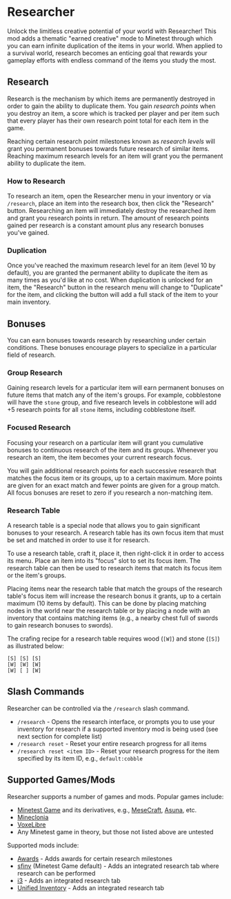 Researcher
==========

Unlock the limitless creative potential of your world with Researcher! This mod adds a thematic "earned creative" mode to Minetest through which you can earn infinite duplication of the items in your world. When applied to a survival world, research becomes an enticing goal that rewards your gameplay efforts with endless command of the items you study the most.

Research
--------

Research is the mechanism by which items are permanently destroyed in order to gain the ability to duplicate them. You gain *research points* when you destroy an item, a score which is tracked per player and per item such that every player has their own research point total for each item in the game.

Reaching certain research point milestones known as *research levels* will grant you permanent bonuses towards future research of similar items. Reaching maximum research levels for an item will grant you the permanent ability to duplicate the item.

### How to Research

To research an item, open the Researcher menu in your inventory or via `/research`, place an item into the research box, then click the "Research" button. Researching an item will immediately destroy the researched item and grant you research points in return. The amount of research points gained per research is a constant amount plus any research bonuses you've gained.

### Duplication

Once you've reached the maximum research level for an item (level 10 by default), you are granted the permanent ability to duplicate the item as many times as you'd like at no cost. When duplication is unlocked for an item, the "Research" button in the research menu will change to "Duplicate" for the item, and clicking the button will add a full stack of the item to your main inventory.

Bonuses
-------

You can earn bonuses towards research by researching under certain conditions. These bonuses encourage players to specialize in a particular field of research.

### Group Research

Gaining research levels for a particular item will earn permanent bonuses on future items that match any of the item's groups. For example, cobblestone will have the `stone` group, and five research levels in cobblestone will add +5 research points for all `stone` items, including cobblestone itself.

### Focused Research

Focusing your research on a particular item will grant you cumulative bonuses to continuous research of the item and its groups. Whenever you research an item, the item becomes your current research focus.

You will gain additional research points for each successive research that matches the focus item or its groups, up to a certain maximum. More points are given for an exact match and fewer points are given for a group match. All focus bonuses are reset to zero if you research a non-matching item.

### Research Table

A research table is a special node that allows you to gain significant bonuses to your research. A research table has its own focus item that must be set and matched in order to use it for research.

To use a research table, craft it, place it, then right-click it in order to access its menu. Place an item into its "focus" slot to set its focus item. The research table can then be used to research items that match its focus item or the item's groups.

Placing items near the research table that match the groups of the research table's focus item will increase the research bonus it grants, up to a certain maximum (10 items by default). This can be done by placing matching nodes in the world near the research table or by placing a node with an inventory that contains matching items (e.g., a nearby chest full of swords to gain research bonuses to swords).

The crafing recipe for a research table requires wood (`[W]`) and stone (`[S]`) as illustrated below:

```
[S] [S] [S]
[W] [W] [W]
[W] [ ] [W]
```

Slash Commands
--------------

Researcher can be controlled via the `/research` slash command.

- `/research` - Opens the research interface, or prompts you to use your inventory for research if a supported inventory mod is being used (see next section for complete list)
- `/research reset` - Reset your entire research progress for all items
- `/research reset <item ID>` - Reset your research progress for the item specified by its item ID, e.g., `default:cobble`

Supported Games/Mods
--------------------

Researcher supports a number of games and mods. Popular games include:

- [Minetest Game](https://content.minetest.net/packages/Minetest/minetest_game/) and its derivatives, e.g., [MeseCraft](https://content.minetest.net/packages/MeseCraft/mesecraft/), [Asuna](https://content.minetest.net/packages/EmptyStar/asuna/), etc.
- [Mineclonia](https://content.minetest.net/packages/ryvnf/mineclonia/)
- [VoxeLibre](https://content.minetest.net/packages/Wuzzy/mineclone2/)
- Any Minetest game in theory, but those not listed above are untested

Supported mods include:

- [Awards](https://content.minetest.net/packages/rubenwardy/awards/) - Adds awards for certain research milestones
- [sfinv](https://content.minetest.net/packages/rubenwardy/sfinv/) (Minetest Game default) - Adds an integrated research tab where research can be performed
- [i3](https://content.minetest.net/packages/mt-mods/i3/) - Adds an integrated research tab
- [Unified Inventory](https://content.minetest.net/packages/RealBadAngel/unified_inventory/) - Adds an integrated research tab